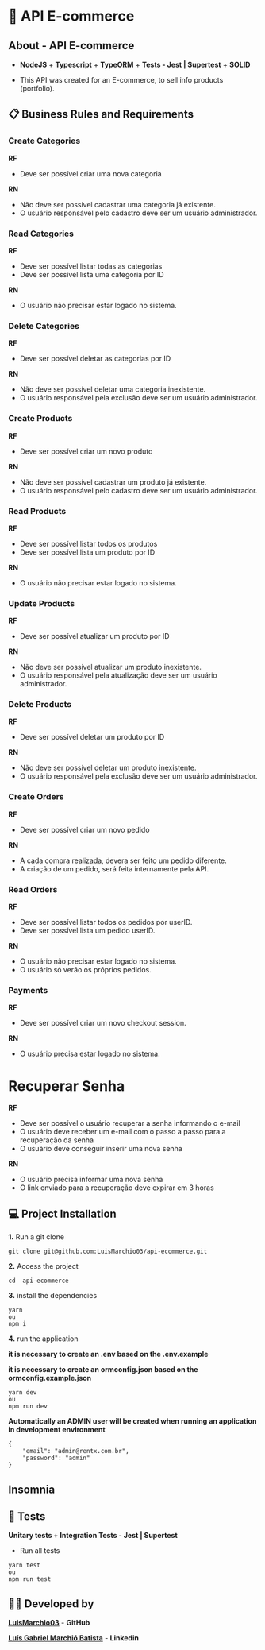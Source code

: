 # 🚀 API E-commerce

## About - API E-commerce

- **NodeJS** + **Typescript** + **TypeORM** + **Tests - Jest | Supertest** + **SOLID**

- This API was created for an E-commerce, to sell info products (portfolio).

## 📋 Business Rules and Requirements

### Create Categories

**RF**

- Deve ser possível criar uma nova categoria

**RN**

- Não deve ser possível cadastrar uma categoria já existente.
- O usuário responsável pelo cadastro deve ser um usuário administrador.

### Read Categories

**RF**

- Deve ser possível listar todas as categorias
- Deve ser possível lista uma categoria por ID

**RN**

- O usuário não precisar estar logado no sistema.

### Delete Categories

**RF**

- Deve ser possível deletar as categorias por ID

**RN**

- Não deve ser possível deletar uma categoria inexistente.
- O usuário responsável pela exclusão deve ser um usuário administrador.

### Create Products

**RF**

- Deve ser possível criar um novo produto

**RN**

- Não deve ser possível cadastrar um produto já existente.
- O usuário responsável pelo cadastro deve ser um usuário administrador.

### Read Products

**RF**

- Deve ser possível listar todos os produtos
- Deve ser possível lista um produto por ID

**RN**

- O usuário não precisar estar logado no sistema.

### Update Products

**RF**

- Deve ser possível atualizar um produto por ID

**RN**

- Não deve ser possível atualizar um produto inexistente.
- O usuário responsável pela atualização deve ser um usuário administrador.

### Delete Products

**RF**

- Deve ser possível deletar um produto por ID

**RN**

- Não deve ser possível deletar um produto inexistente.
- O usuário responsável pela exclusão deve ser um usuário administrador.

### Create Orders

**RF**

- Deve ser possível criar um novo pedido

**RN**

- A cada compra realizada, devera ser feito um pedido diferente.
- A criação de um pedido, será feita internamente pela API.

### Read Orders

**RF**

- Deve ser possível listar todos os pedidos por userID.
- Deve ser possível lista um pedido userID.

**RN**

- O usuário não precisar estar logado no sistema.
- O usuário só verão os próprios pedidos.

### Payments

**RF**

- Deve ser possível criar um novo checkout session.

**RN**

- O usuário precisa estar logado no sistema.

# Recuperar Senha

**RF**

- Deve ser possível o usuário recuperar a senha informando o e-mail
- O usuário deve receber um e-mail com o passo a passo para a recuperação da senha
- O usuário deve conseguir inserir uma nova senha

**RN**

- O usuário precisa informar uma nova senha
- O link enviado para a recuperação deve expirar em 3 horas

## 💻 Project Installation

**1.** Run a git clone

```
git clone git@github.com:LuisMarchio03/api-ecommerce.git
```

**2.** Access the project

```
cd  api-ecommerce
```

**3.** install the dependencies

```
yarn
ou
npm i
```

**4.** run the application

**it is necessary to create an .env based on the .env.example**

**it is necessary to create an ormconfig.json based on the ormconfig.example.json**

```
yarn dev
ou
npm run dev
```

**Automatically an ADMIN user will be created when running an application in development environment**

```
{
    "email": "admin@rentx.com.br",
    "password": "admin"
}
```

## Insomnia

## 🧪 Tests

**Unitary tests + Integration Tests - Jest | Supertest**

- Run all tests

```
yarn test
ou
npm run test
```

## 👨‍💻 Developed by

[**LuisMarchio03**](https://github.com/LuisMarchio03) - **GitHub**

[**Luís Gabriel Marchió Batista**](https://www.linkedin.com/in/lu%C3%ADs-gabriel-marchi%C3%B3-batista-a0aa64206/) - **Linkedin**
